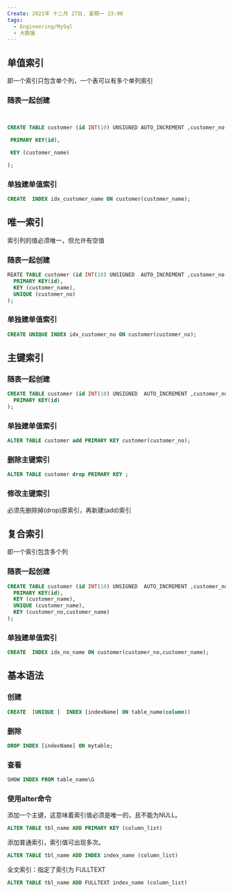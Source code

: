 ```yaml
---
Create: 2021年 十二月 27日, 星期一 23:00
tags: 
  - Engineering/MySql
  - 大数据
---
```


## 单值索引
即一个索引只包含单个列，一个表可以有多个单列索引
### 随表一起创建
```sql
            

CREATE TABLE customer (id INT(10) UNSIGNED AUTO_INCREMENT ,customer_no VARCHAR(200),customer_name VARCHAR(200),

 PRIMARY KEY(id),

 KEY (customer_name)

);
```

### 单独建单值索引

```sql
CREATE  INDEX idx_customer_name ON customer(customer_name);
```



## 唯一索引
索引列的值必须唯一，但允许有空值

### 随表一起创建
```sql
REATE TABLE customer (id INT(10) UNSIGNED  AUTO_INCREMENT ,customer_no VARCHAR(200),customer_name VARCHAR(200),
  PRIMARY KEY(id),
  KEY (customer_name),
  UNIQUE (customer_no)
);

```
### 单独建单值索引
```sql
CREATE UNIQUE INDEX idx_customer_no ON customer(customer_no);
```



## 主键索引

### 随表一起创建
```sql
CREATE TABLE customer (id INT(10) UNSIGNED  AUTO_INCREMENT ,customer_no VARCHAR(200),customer_name VARCHAR(200),
  PRIMARY KEY(id) 
);

```
### 单独建单值索引
```sql
ALTER TABLE customer add PRIMARY KEY customer(customer_no);
```

### 删除主键索引
```sql
ALTER TABLE customer drop PRIMARY KEY ;
```
### 修改主键索引
必须先删除掉(drop)原索引，再新建(add)索引


## 复合索引
即一个索引包含多个列
### 随表一起创建
```sql
CREATE TABLE customer (id INT(10) UNSIGNED  AUTO_INCREMENT ,customer_no VARCHAR(200),customer_name VARCHAR(200),
  PRIMARY KEY(id),
  KEY (customer_name),
  UNIQUE (customer_name),
  KEY (customer_no,customer_name)
);

```

### 单独建单值索引
```sql
CREATE  INDEX idx_no_name ON customer(customer_no,customer_name);
```

## 基本语法

### 创建
```sql
CREATE  [UNIQUE ]  INDEX [indexName] ON table_name(column)) 
```

### 删除
```sql
DROP INDEX [indexName] ON mytable;
```

### 查看
```sql
SHOW INDEX FROM table_name\G
```

### 使用alter命令
添加一个主键，这意味着索引值必须是唯一的，且不能为NULL。
```sql
ALTER TABLE tbl_name ADD PRIMARY KEY (column_list) 
```

添加普通索引，索引值可出现多次。
```sql
ALTER TABLE tbl_name ADD INDEX index_name (column_list)
```

全文索引：指定了索引为 FULLTEXT
```sql
ALTER TABLE tbl_name ADD FULLTEXT index_name (column_list)
```

